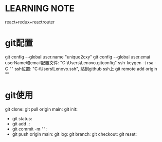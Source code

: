 # LEARNING NOTE
react+redux+reactrouter

# git配置
git config --global user.name "unique2cxy"
git config --global user.emai
userName和email配置文件: "C:\Users\Lenovo\.gitconfig"
ssh-keygen -t rsa -C ""
ssh位置: "C:\Users\Lenovo\.ssh", 贴到github ssh上
git remote add origin ""
# git使用
git clone: 
git pull origin main: 
git init: 
* git status:
* git add .:
* git commit -m "":
* git push origin main:
git log: 
git branch: 
git checkout:
git reset: 